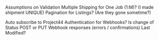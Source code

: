  Assumptions on Validation
 Multiple Shipping for One Job (1:M)? (I made shipment UNIQUE)
 Pagination for Listings? (Are they gone sometime?)
 
 Auto subscribe to Project44
 Authentication for Webhooks?
 Is change of Status POST or PUT
 Webhook responses (errors / confirmations)
 Last Modified?